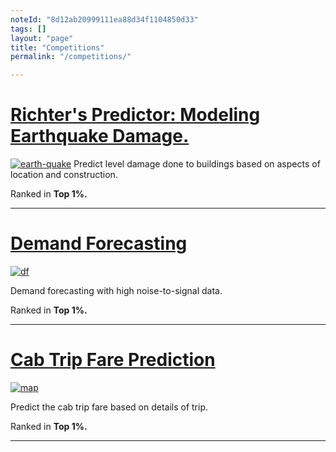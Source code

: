 ```yaml
---
noteId: "8d12ab20999111ea88d34f1104850d33"
tags: []
layout: "page"
title: "Competitions"
permalink: "/competitions/"

---
```


# [Richter's Predictor: Modeling Earthquake Damage.](https://github.com/nithish08/richter)
[![earth-quake](https://s3.amazonaws.com/drivendata-public-assets/nepal-quake-bm-2.JPG)](https://github.com/nithish08/richter)
Predict level damage done to buildings based on aspects of location and construction.

Ranked in **Top 1%.**

---

# [Demand Forecasting](https://datahack.analyticsvidhya.com/contest/fractal-analytics-hiring-hackathon/#LeaderBoard)

[![df](https://miro.medium.com/max/900/1*WQfWBVz7gDx5iqOhhBOIjQ.jpeg)](https://datahack.analyticsvidhya.com/contest/fractal-analytics-hiring-hackathon/#LeaderBoard)

Demand forecasting with high noise-to-signal data.

Ranked in **Top 1%.**

---

# [Cab Trip Fare Prediction](https://www.hackerearth.com/challenges/hiring/einsite-data-science-hiring-challenge/)

[![map](https://miro.medium.com/max/1400/1*RLVF1R0uIjOCjoAh5J-fDQ.png)](https://www.hackerearth.com/challenges/hiring/einsite-data-science-hiring-challenge/)

Predict the cab trip fare based on details of trip.

Ranked in **Top 1%.**

---
